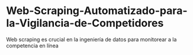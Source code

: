 # Web-Scraping-Automatizado-para-la-Vigilancia-de-Competidores
 Web scraping  es crucial en la ingeniería de datos para monitorear a la competencia en línea
